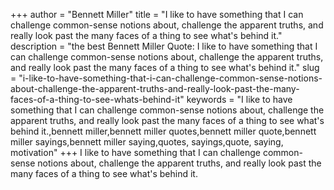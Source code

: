 +++
author = "Bennett Miller"
title = "I like to have something that I can challenge common-sense notions about, challenge the apparent truths, and really look past the many faces of a thing to see what's behind it."
description = "the best Bennett Miller Quote: I like to have something that I can challenge common-sense notions about, challenge the apparent truths, and really look past the many faces of a thing to see what's behind it."
slug = "i-like-to-have-something-that-i-can-challenge-common-sense-notions-about-challenge-the-apparent-truths-and-really-look-past-the-many-faces-of-a-thing-to-see-whats-behind-it"
keywords = "I like to have something that I can challenge common-sense notions about, challenge the apparent truths, and really look past the many faces of a thing to see what's behind it.,bennett miller,bennett miller quotes,bennett miller quote,bennett miller sayings,bennett miller saying,quotes, sayings,quote, saying, motivation"
+++
I like to have something that I can challenge common-sense notions about, challenge the apparent truths, and really look past the many faces of a thing to see what's behind it.
